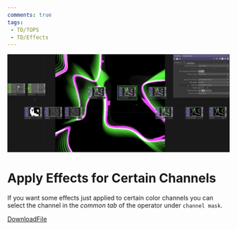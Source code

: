 ```yaml
---
comments: true
tags:
 - TD/TOPS
 - TD/Effects
---
```


![Change Values Locked TOP](./img/ApplyEffectForOnlySpecificChannel.png)

# Apply Effects for Certain Channels

If you want some effects just applied to certain color channels you can select the channel in the *common tab* of the operator under `channel mask`.


[DownloadFile](./files/ApplyEffectOnlyOneChannel.tox)